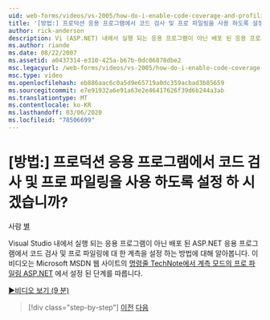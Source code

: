 ```yaml
---
uid: web-forms/videos/vs-2005/how-do-i-enable-code-coverage-and-profiling-in-production-applications
title: '[방법:] 프로덕션 응용 프로그램에서 코드 검사 및 프로 파일링을 사용 하도록 설정 하 시겠습니까? | Microsoft Docs'
author: rick-anderson
description: Vi (ASP.NET) 내에서 실행 되는 응용 프로그램이 아닌 배포 된 응용 프로그램에서 코드 검사 및 프로 파일링에 대 한 계측을 설정 하는 방법에 대해 알아봅니다.
ms.author: riande
ms.date: 08/22/2007
ms.assetid: a0437314-e310-425a-b67b-0dc06878dbe2
msc.legacyurl: /web-forms/videos/vs-2005/how-do-i-enable-code-coverage-and-profiling-in-production-applications
msc.type: video
ms.openlocfilehash: eb886aac6c0a5d9e65719a0dc359acbad3b85659
ms.sourcegitcommit: e7e91932a6e91a63e2e46417626f39d6b244a3ab
ms.translationtype: MT
ms.contentlocale: ko-KR
ms.lasthandoff: 03/06/2020
ms.locfileid: "78506699"
---
```

# <a name="how-do-i-enable-code-coverage-and-profiling-in-production-applications"></a>[방법:] 프로덕션 응용 프로그램에서 코드 검사 및 프로 파일링을 사용 하도록 설정 하 시겠습니까?

사람 [별](https://twitter.com/CMenegay)

Visual Studio 내에서 실행 되는 응용 프로그램이 아닌 배포 된 ASP.NET 응용 프로그램에서 코드 검사 및 프로 파일링에 대 한 계측을 설정 하는 방법에 대해 알아봅니다. 이 비디오는 Microsoft MSDN 웹 사이트의 [명령줄 TechNote에서 계측 모드의 프로 파일링 ASP.NET](https://msdn.microsoft.com/teamsystem/aa718860.aspx) 에서 설정 된 단계를 따릅니다.

[&#9654;비디오 보기 (9 분)](https://channel9.msdn.com/Blogs/ASP-NET-Site-Videos/how-do-i-enable-code-coverage-and-profiling-in-production-applications)

> [!div class="step-by-step"]
> [이전](how-do-i-run-unit-tests-against-a-deployed-database.md)
> [다음](web-deployment-projects.md)
